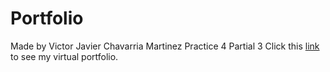# Portfolio
Made by Victor Javier Chavarria Martinez
Practice 4 Partial 3
Click this [link](https://victorj-ch.github.io/Portfolio/) to see my virtual portfolio.
